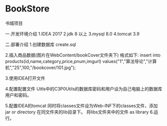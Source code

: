 ﻿# BookStore
书城项目



一.开发环境介绍
1.IDEA 2017 
2.jdk 8 以上
3.mysql 8.0
4.tomcat 3.9


二.部署介绍
1.创建数据库 create.sql

2.插入商品数据(图片在WebContent/bookCover文件夹下)
	格式如下:
	insert into products(id,name,category,price,pnum,imgurl) values("1","算法导论","计算机","25",100,"/bookcover/101.jpg");

3.使用IDEA打开文件

4.配置配置文件
  Uitls中的C3P0Utils的数据库密码和用户设为自己电脑上的数据库用户和密码。

5.配置IDEA的tomcat
 同时将classes文件设为Web-INF下的classes文件，添加jar or directory 在同文件夹的lib目录下。
 将libs文件夹中的文件 as library
6.运行。
